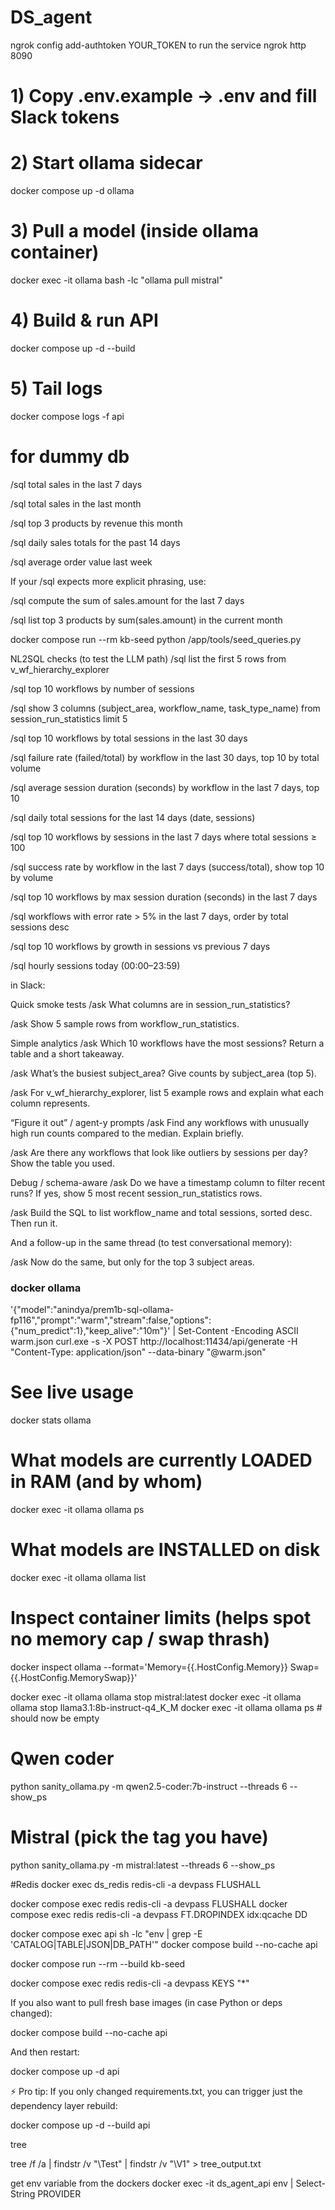 # DS_agent

ngrok config add-authtoken YOUR_TOKEN
to run the service
ngrok http 8090



# 1) Copy .env.example → .env and fill Slack tokens
# 2) Start ollama sidecar
docker compose up -d ollama
# 3) Pull a model (inside ollama container)
docker exec -it ollama bash -lc "ollama pull mistral"
# 4) Build & run API
docker compose up -d --build
# 5) Tail logs
docker compose logs -f api


# for dummy db 
/sql total sales in the last 7 days

/sql total sales in the last month

/sql top 3 products by revenue this month

/sql daily sales totals for the past 14 days

/sql average order value last week

If your /sql expects more explicit phrasing, use:

/sql compute the sum of sales.amount for the last 7 days

/sql list top 3 products by sum(sales.amount) in the current month



docker compose run --rm kb-seed python /app/tools/seed_queries.py


NL2SQL checks (to test the LLM path)
/sql list the first 5 rows from v_wf_hierarchy_explorer


/sql top 10 workflows by number of sessions

/sql show 3 columns (subject_area, workflow_name, task_type_name) from session_run_statistics limit 5


/sql top 10 workflows by total sessions in the last 30 days

/sql failure rate (failed/total) by workflow in the last 30 days, top 10 by total volume

/sql average session duration (seconds) by workflow in the last 7 days, top 10

/sql daily total sessions for the last 14 days (date, sessions)

/sql top 10 workflows by sessions in the last 7 days where total sessions ≥ 100

/sql success rate by workflow in the last 7 days (success/total), show top 10 by volume

/sql top 10 workflows by max session duration (seconds) in the last 7 days

/sql workflows with error rate > 5% in the last 7 days, order by total sessions desc

/sql top 10 workflows by growth in sessions vs previous 7 days

/sql hourly sessions today (00:00–23:59)

 in Slack:

Quick smoke tests
/ask What columns are in session_run_statistics?

/ask Show 5 sample rows from workflow_run_statistics.

Simple analytics
/ask Which 10 workflows have the most sessions? Return a table and a short takeaway.

/ask What’s the busiest subject_area? Give counts by subject_area (top 5).

/ask For v_wf_hierarchy_explorer, list 5 example rows and explain what each column represents.

“Figure it out” / agent-y prompts
/ask Find any workflows with unusually high run counts compared to the median. Explain briefly.

/ask Are there any workflows that look like outliers by sessions per day? Show the table you used.

Debug / schema-aware
/ask Do we have a timestamp column to filter recent runs? If yes, show 5 most recent session_run_statistics rows.

/ask Build the SQL to list workflow_name and total sessions, sorted desc. Then run it.

And a follow-up in the same thread (to test conversational memory):

/ask Now do the same, but only for the top 3 subject areas.

### docker ollama 


'{"model":"anindya/prem1b-sql-ollama-fp116","prompt":"warm","stream":false,"options":{"num_predict":1},"keep_alive":"10m"}' |
  Set-Content -Encoding ASCII warm.json
curl.exe -s -X POST http://localhost:11434/api/generate -H "Content-Type: application/json" --data-binary "@warm.json"

# See live usage
docker stats ollama

# What models are currently LOADED in RAM (and by whom)
docker exec -it ollama ollama ps

# What models are INSTALLED on disk
docker exec -it ollama ollama list

# Inspect container limits (helps spot no memory cap / swap thrash)
docker inspect ollama --format='Memory={{.HostConfig.Memory}} Swap={{.HostConfig.MemorySwap}}'


docker exec -it ollama ollama stop mistral:latest
docker exec -it ollama ollama stop llama3.1:8b-instruct-q4_K_M
docker exec -it ollama ollama ps   # should now be empty


# Qwen coder
python sanity_ollama.py -m qwen2.5-coder:7b-instruct --threads 6 --show_ps

# Mistral (pick the tag you have)
python sanity_ollama.py -m mistral:latest --threads 6 --show_ps


#Redis
docker exec ds_redis redis-cli -a devpass FLUSHALL

docker compose exec redis redis-cli -a devpass FLUSHALL
docker compose exec redis redis-cli -a devpass FT.DROPINDEX idx:qcache DD

docker compose exec api sh -lc "env | grep -E 'CATALOG|TABLE|JSON|DB_PATH'"
docker compose build --no-cache api

docker compose run --rm --build kb-seed

docker compose exec redis redis-cli -a devpass KEYS "*"

If you also want to pull fresh base images (in case Python or deps changed):

docker compose build --no-cache api


And then restart:

docker compose up -d api


⚡ Pro tip: If you only changed requirements.txt, you can trigger just the dependency layer rebuild:

docker compose up -d --build api


tree

tree /f /a | findstr /v "\\Test" | findstr /v "\\V1" > tree_output.txt



get env variable from the dockers
docker exec -it ds_agent_api env | Select-String PROVIDER